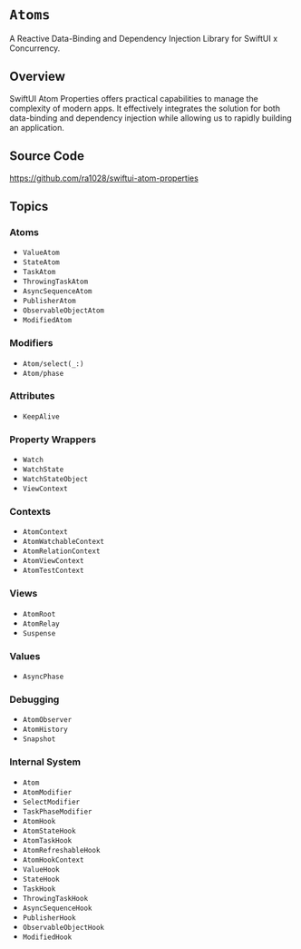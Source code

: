 # ``Atoms``

A Reactive Data-Binding and Dependency Injection Library for SwiftUI x Concurrency.

## Overview

SwiftUI Atom Properties offers practical capabilities to manage the complexity of modern apps. It effectively integrates the solution for both data-binding and dependency injection while allowing us to rapidly building an application.

## Source Code

<https://github.com/ra1028/swiftui-atom-properties>

## Topics

### Atoms

- ``ValueAtom``
- ``StateAtom``
- ``TaskAtom``
- ``ThrowingTaskAtom``
- ``AsyncSequenceAtom``
- ``PublisherAtom``
- ``ObservableObjectAtom``
- ``ModifiedAtom``

### Modifiers

- ``Atom/select(_:)``
- ``Atom/phase``

### Attributes

- ``KeepAlive``

### Property Wrappers

- ``Watch``
- ``WatchState``
- ``WatchStateObject``
- ``ViewContext``

### Contexts

- ``AtomContext``
- ``AtomWatchableContext``
- ``AtomRelationContext``
- ``AtomViewContext``
- ``AtomTestContext``

### Views

- ``AtomRoot``
- ``AtomRelay``
- ``Suspense``

### Values

- ``AsyncPhase``

### Debugging

- ``AtomObserver``
- ``AtomHistory``
- ``Snapshot``

### Internal System

- ``Atom``
- ``AtomModifier``
- ``SelectModifier``
- ``TaskPhaseModifier``
- ``AtomHook``
- ``AtomStateHook``
- ``AtomTaskHook``
- ``AtomRefreshableHook``
- ``AtomHookContext``
- ``ValueHook``
- ``StateHook``
- ``TaskHook``
- ``ThrowingTaskHook``
- ``AsyncSequenceHook``
- ``PublisherHook``
- ``ObservableObjectHook``
- ``ModifiedHook``
